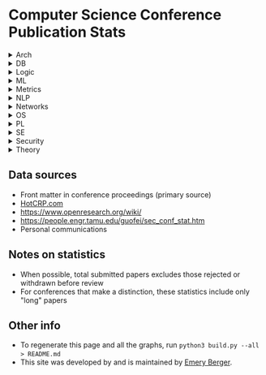 # Computer Science Conference Publication Stats


<details>
<summary>
Arch
</summary>
<IMG SRC="https://github.com/emeryberger/csconferences/blob/main/graphs/ASPLOS.png" WIDTH="500"></IMG>
<IMG SRC="https://github.com/emeryberger/csconferences/blob/main/graphs/HPCA.png" WIDTH="500"></IMG>
<IMG SRC="https://github.com/emeryberger/csconferences/blob/main/graphs/ISCA.png" WIDTH="500"></IMG>
<IMG SRC="https://github.com/emeryberger/csconferences/blob/main/graphs/MICRO.png" WIDTH="500"></IMG>
</details>

<details>
<summary>
DB
</summary>
<IMG SRC="https://github.com/emeryberger/csconferences/blob/main/graphs/SIGMOD.png" WIDTH="500"></IMG>
<IMG SRC="https://github.com/emeryberger/csconferences/blob/main/graphs/VLDB.png" WIDTH="500"></IMG>
</details>

<details>
<summary>
Logic
</summary>
<IMG SRC="https://github.com/emeryberger/csconferences/blob/main/graphs/CAV.png" WIDTH="500"></IMG>
</details>

<details>
<summary>
ML
</summary>
<IMG SRC="https://github.com/emeryberger/csconferences/blob/main/graphs/ICLR.png" WIDTH="500"></IMG>
<IMG SRC="https://github.com/emeryberger/csconferences/blob/main/graphs/ICML.png" WIDTH="500"></IMG>
<IMG SRC="https://github.com/emeryberger/csconferences/blob/main/graphs/NeurIPS.png" WIDTH="500"></IMG>
</details>

<details>
<summary>
Metrics
</summary>
<IMG SRC="https://github.com/emeryberger/csconferences/blob/main/graphs/SIGMETRICS.png" WIDTH="500"></IMG>
</details>

<details>
<summary>
NLP
</summary>
<IMG SRC="https://github.com/emeryberger/csconferences/blob/main/graphs/ACL.png" WIDTH="500"></IMG>
</details>

<details>
<summary>
Networks
</summary>
<IMG SRC="https://github.com/emeryberger/csconferences/blob/main/graphs/NSDI.png" WIDTH="500"></IMG>
<IMG SRC="https://github.com/emeryberger/csconferences/blob/main/graphs/SIGCOMM.png" WIDTH="500"></IMG>
</details>

<details>
<summary>
OS
</summary>
<IMG SRC="https://github.com/emeryberger/csconferences/blob/main/graphs/EuroSys.png" WIDTH="500"></IMG>
<IMG SRC="https://github.com/emeryberger/csconferences/blob/main/graphs/FAST.png" WIDTH="500"></IMG>
<IMG SRC="https://github.com/emeryberger/csconferences/blob/main/graphs/OSDI.png" WIDTH="500"></IMG>
<IMG SRC="https://github.com/emeryberger/csconferences/blob/main/graphs/SOSP.png" WIDTH="500"></IMG>
<IMG SRC="https://github.com/emeryberger/csconferences/blob/main/graphs/USENIX-ATC.png" WIDTH="500"></IMG>
</details>

<details>
<summary>
PL
</summary>
<IMG SRC="https://github.com/emeryberger/csconferences/blob/main/graphs/CC.png" WIDTH="500"></IMG>
<IMG SRC="https://github.com/emeryberger/csconferences/blob/main/graphs/CGO.png" WIDTH="500"></IMG>
<IMG SRC="https://github.com/emeryberger/csconferences/blob/main/graphs/ECOOP.png" WIDTH="500"></IMG>
<IMG SRC="https://github.com/emeryberger/csconferences/blob/main/graphs/ICFP.png" WIDTH="500"></IMG>
<IMG SRC="https://github.com/emeryberger/csconferences/blob/main/graphs/ISMM.png" WIDTH="500"></IMG>
<IMG SRC="https://github.com/emeryberger/csconferences/blob/main/graphs/OOPSLA.png" WIDTH="500"></IMG>
<IMG SRC="https://github.com/emeryberger/csconferences/blob/main/graphs/PLDI.png" WIDTH="500"></IMG>
<IMG SRC="https://github.com/emeryberger/csconferences/blob/main/graphs/POPL.png" WIDTH="500"></IMG>
<IMG SRC="https://github.com/emeryberger/csconferences/blob/main/graphs/PPoPP.png" WIDTH="500"></IMG>
</details>

<details>
<summary>
SE
</summary>
<IMG SRC="https://github.com/emeryberger/csconferences/blob/main/graphs/ASE.png" WIDTH="500"></IMG>
<IMG SRC="https://github.com/emeryberger/csconferences/blob/main/graphs/FSE.png" WIDTH="500"></IMG>
<IMG SRC="https://github.com/emeryberger/csconferences/blob/main/graphs/ICSE.png" WIDTH="500"></IMG>
<IMG SRC="https://github.com/emeryberger/csconferences/blob/main/graphs/ISSTA.png" WIDTH="500"></IMG>
</details>

<details>
<summary>
Security
</summary>
<IMG SRC="https://github.com/emeryberger/csconferences/blob/main/graphs/CCS.png" WIDTH="500"></IMG>
<IMG SRC="https://github.com/emeryberger/csconferences/blob/main/graphs/NDSS.png" WIDTH="500"></IMG>
<IMG SRC="https://github.com/emeryberger/csconferences/blob/main/graphs/Oakland.png" WIDTH="500"></IMG>
<IMG SRC="https://github.com/emeryberger/csconferences/blob/main/graphs/UsenixSec.png" WIDTH="500"></IMG>
</details>

<details>
<summary>
Theory
</summary>
<IMG SRC="https://github.com/emeryberger/csconferences/blob/main/graphs/FOCS.png" WIDTH="500"></IMG>
<IMG SRC="https://github.com/emeryberger/csconferences/blob/main/graphs/SODA.png" WIDTH="500"></IMG>
<IMG SRC="https://github.com/emeryberger/csconferences/blob/main/graphs/STOC.png" WIDTH="500"></IMG>
</details>


## Data sources

* Front matter in conference proceedings (primary source)
* [HotCRP.com](https://hotcrp.com)
* https://www.openresearch.org/wiki/
* https://people.engr.tamu.edu/guofei/sec_conf_stat.htm
* Personal communications

## Notes on statistics

* When possible, total submitted papers excludes those rejected or withdrawn before review
* For conferences that make a distinction, these statistics include only "long" papers

## Other info

* To regenerate this page and all the graphs, run `python3 build.py --all > README.md` 
* This site was developed by and is maintained by [Emery Berger](https://github.com/emeryberger).

